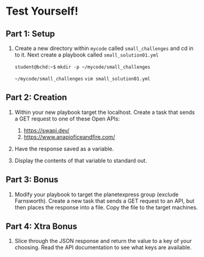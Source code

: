 # Test Yourself!

## Part 1: Setup
1. Create a new directory within `mycode` called `small_challenges` and cd in to it. Next create a playbook called `small_solution01.yml`

   `student@bchd:~$` `mkdir -p ~/mycode/small_challenges`

   `~/mycode/small_challenges` `vim small_solution01.yml`

## Part 2: Creation
1. Within your new playbook target the localhost. Create a task that sends a GET request to one of these Open APIs:
   1. https://swapi.dev/
   2. https://www.anapioficeandfire.com/
  
2. Have the response saved as a variable.

3. Display the contents of that variable to standard out.

## Part 3: Bonus
1. Modify your playbook to target the planetexpress group (exclude Farnsworth). Create a new task that sends a GET request to an API, but then places the response into a file. Copy the file to the target machines.

## Part 4: Xtra Bonus
1. Slice through the JSON response and return the value to a key of your choosing. Read the API documentation to see what keys are available.
